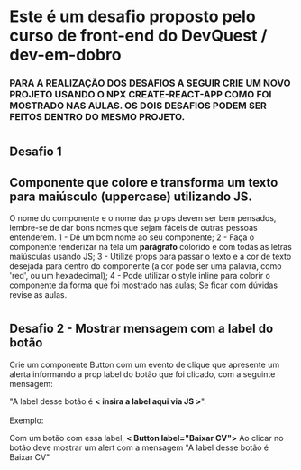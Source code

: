 # Este é um desafio proposto pelo curso de front-end do DevQuest / dev-em-dobro

### PARA A REALIZAÇÃO DOS DESAFIOS A SEGUIR CRIE UM NOVO PROJETO USANDO O NPX CREATE-REACT-APP COMO FOI MOSTRADO NAS AULAS. OS DOIS DESAFIOS PODEM SER FEITOS DENTRO DO MESMO PROJETO.

#

## Desafio 1

## Componente que colore e transforma um texto para maiúsculo (uppercase) utilizando JS.
O nome do componente e o nome das props devem ser bem
pensados, lembre-se de dar bons nomes que sejam fáceis de
outras pessoas entenderem.
1 - Dê um bom nome ao seu componente;
2 - Faça o componente renderizar na tela um **parágrafo** colorido
e com todas as letras maiúsculas usando JS;
3 - Utilize props para passar o texto e a cor de texto desejada
para dentro do componente (a cor pode ser uma palavra, como
'red', ou um hexadecimal);
4 - Pode utilizar o style inline para colorir o componente da forma
que foi mostrado nas aulas;
Se ficar com dúvidas revise as aulas.

#
## Desafio 2 - Mostrar mensagem com a label do botão

Crie um componente Button com um evento de clique que
apresente um alerta informando a prop label do botão que
foi clicado, com a seguinte mensagem: 

"A label desse botão é **< insira a label aqui via JS >**".
<br><br>
Exemplo:

Com um botão com essa label, **< Button label="Baixar CV">**
Ao clicar no botão deve mostrar um alert com a mensagem
"A label desse botão é Baixar CV"
